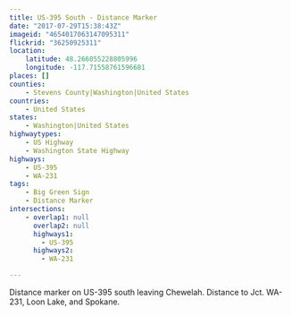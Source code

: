 ```yaml
---
title: US-395 South - Distance Marker
date: "2017-07-29T15:38:43Z"
imageid: "4654017063147095311"
flickrid: "36250925311"
location:
    latitude: 48.266055228805996
    longitude: -117.71558761596681
places: []
counties:
    - Stevens County|Washington|United States
countries:
    - United States
states:
    - Washington|United States
highwaytypes:
    - US Highway
    - Washington State Highway
highways:
    - US-395
    - WA-231
tags:
    - Big Green Sign
    - Distance Marker
intersections:
    - overlap1: null
      overlap2: null
      highways1:
        - US-395
      highways2:
        - WA-231

---
```

Distance marker on US-395 south leaving Chewelah.  Distance to Jct. WA-231, Loon Lake, and Spokane.